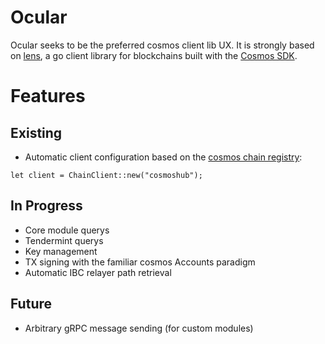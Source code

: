 # Ocular

Ocular seeks to be the preferred cosmos client lib UX. It is strongly based on [lens](https://github.com/strangelove-ventures/lens), a go client library for blockchains built with the [Cosmos SDK](https://github.com/cosmos/cosmos-sdk).

# Features

## Existing
- Automatic client configuration based on the [cosmos chain registry](https://github.com/cosmos/chain-registry):
```
let client = ChainClient::new("cosmoshub");
```
## In Progress
- Core module querys
- Tendermint querys
- Key management
- TX signing with the familiar cosmos Accounts paradigm
- Automatic IBC relayer path retrieval

## Future
- Arbitrary gRPC message sending (for custom modules)
